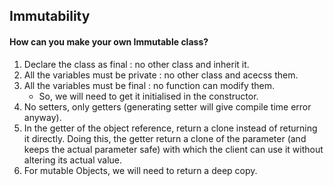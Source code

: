 ## Immutability

#### How can you make your own Immutable class?

1. Declare the class as final : no other class and inherit it.
2. All the variables must be private : no other class and acecss them.
3. All the variables must be final : no function can modify them. 
   - So, we will need to get it initialised in the constructor.
4. No setters, only getters (generating setter will give compile time error anyway).
5. In the getter of the object reference, return a clone instead of returning it directly. Doing this, the getter return a clone of the parameter (and keeps the actual parameter safe) with which the client can use it without altering its actual value.
6. For mutable Objects, we will need to return a deep copy.
